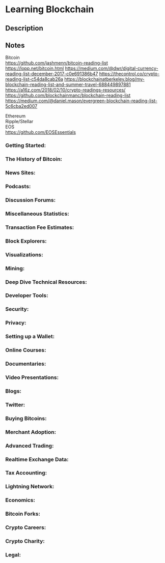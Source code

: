 # Learning Blockchain   

## Description   

## Notes
  Bitcoin   
    https://github.com/jashmenn/bitcoin-reading-list
    https://lopp.net/bitcoin.html
    https://medium.com/@dwr/digital-currency-reading-list-december-2017-c0e691386b47
    https://thecontrol.co/crypto-reading-list-c54da8cab26a
    https://blockchainatberkeley.blog/my-blockchain-reading-list-and-summer-travel-688449897881
    https://a16z.com/2018/02/10/crypto-readings-resources/
    https://github.com/blockchainmanc/blockchain-reading-list
    https://medium.com/@daniel.mason/evergreen-blockchain-reading-list-5c6cba2ed007
  
    
  Ethereum   
  Ripple/Stellar   
  EOS   
    https://github.com/EOSEssentials  


### Getting Started:   


### The History of Bitcoin:   


### News Sites:   


### Podcasts:   


### Discussion Forums:   


### Miscellaneous Statistics:   


### Transaction Fee Estimates:   


### Block Explorers:   


### Visualizations:   


### Mining:   
 

### Deep Dive Technical Resources:   


### Developer Tools:   


### Security: 


### Privacy:   


### Setting up a Wallet:   


### Online Courses:   


### Documentaries:   


### Video Presentations:   


### Blogs:   


### Twitter:   


### Buying Bitcoins:   


### Merchant Adoption:   


### Advanced Trading:   


### Realtime Exchange Data:   


### Tax Accounting:   


### Lightning Network:   


### Economics:   


### Bitcoin Forks:   


### Crypto Careers:   


### Crypto Charity:   


### Legal:   

   
